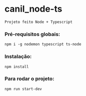 # canil_node-ts
`Projeto feito Node + Typescript`

### Pré-requisitos globais: 
`npm i -g nodemon typescript ts-node`

### Instalação:
`npm install`

### Para rodar o projeto:
`npm run start-dev`


